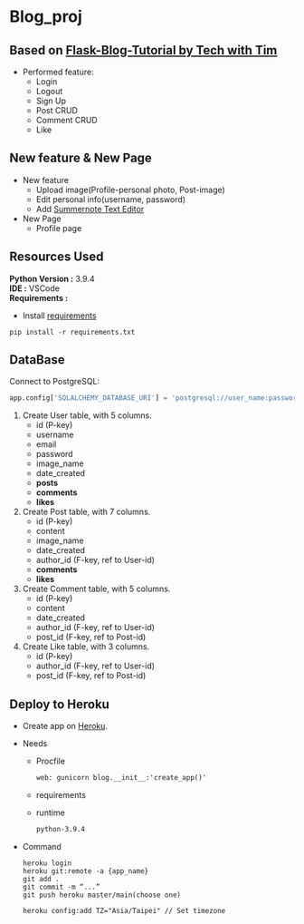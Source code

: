# Blog_proj

## Based on [Flask-Blog-Tutorial by Tech with Tim](https://github.com/techwithtim/Flask-Blog-Tutorial)

- Performed feature:
  - Login  
  - Logout
  - Sign Up
  - Post CRUD
  - Comment CRUD
  - Like

## New feature & New Page

- New feature
  - Upload image(Profile-personal photo, Post-image)
  - Edit personal info(username, password)
  - Add [Summernote Text Editor](https://summernote.org/)
- New Page
  - Profile page

## Resources Used

**Python Version :** 3.9.4  
**IDE :** VSCode  
**Requirements :**

- Install [requirements](https://github.com/JohnnyHsieh1020/Blog_proj/blob/main/requirements.txt)

```terminal
pip install -r requirements.txt
```

## DataBase

Connect to PostgreSQL:

```python
app.config['SQLALCHEMY_DATABASE_URI'] = 'postgresql://user_name:password@IP:PORT/db_name'
```

1. Create User table, with 5 columns.
   - id (P-key)
   - username
   - email
   - password
   - image_name
   - date_created
   - **posts**
   - **comments**
   - **likes**
2. Create Post table, with 7 columns.
   - id (P-key)
   - content
   - image_name
   - date_created
   - author_id (F-key, ref to User-id)
   - **comments**
   - **likes**
3. Create Comment table, with 5 columns.
   - id (P-key)
   - content
   - date_created
   - author_id (F-key, ref to User-id)
   - post_id (F-key, ref to Post-id)
4. Create Like table, with 3 columns.
   - id (P-key)
   - author_id (F-key, ref to User-id)
   - post_id (F-key, ref to Post-id)

## Deploy to Heroku

- Create app on [Heroku](https://www.heroku.com/).
- Needs
  - Procfile

    ```txt
    web: gunicorn blog.__init__:'create_app()'
    ```

  - requirements
  - runtime

    ```txt
    python-3.9.4
    ```

- Command
  
  ```terminal
  heroku login
  heroku git:remote -a {app_name}
  git add .
  git commit -m “...”
  git push heroku master/main(choose one)

  heroku config:add TZ="Asia/Taipei" // Set timezone
  ```
